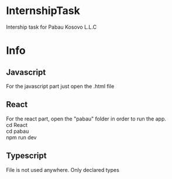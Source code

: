# InternshipTask
Intership task for Pabau Kosovo L.L.C

# Info
## Javascript
For the javascript part just open the .html file

## React
For the react part, open the "pabau" folder in order to run the app.<br />
cd React <br />
cd pabau <br />
npm run dev <br />

## Typescript
File is not used anywhere. Only declared types